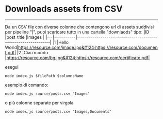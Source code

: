 # Downloads assets from CSV
---
Da un CSV file con diverse colonne che contengono url di assets suddivisi per pipeline "|", puoi scaricare tutto in una cartella "downlaods"
tipo:
|ID |post_title |Images                                                     |
|---|-----------|----------------------------------------------------------------|
|1  |Hello World|https://resource.com/image.jpg&#124;https://resource.com/document.pdf|
|2  |Ciao mondo |https://resource.com/bg.jpg&#124;https://resource.com/certificate.pdf|

esegui
```shell
node index.js $filePath $columnsName
```

esempio di comando:
```shell
node index.js source/posts.csv "Images"
```
o più colonne separate per virgola
```shell
node index.js source/posts.csv "Images,Documents"
```
